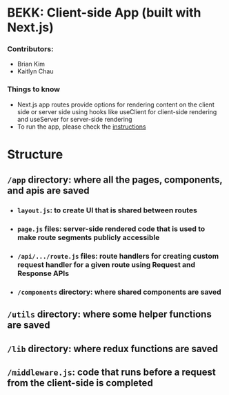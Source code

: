 # BEKK: Client-side App (built with Next.js)
### Contributors:
- Brian Kim
- Kaitlyn Chau
### Things to know
- Next.js app routes provide options for rendering content on the client side or server side using hooks like useClient for client-side rendering and useServer for server-side rendering
- To run the app, please check the [instructions](./INSTRUCTIONS.md)

# Structure
## `/app` directory: where all the pages, components, and apis are saved
- ### `layout.js`: to create UI that is shared between routes
- ### `page.js` files: server-side rendered code that is used to make route segments publicly accessible
- ### `/api/.../route.js` files: route handlers for creating custom request handler for a given route using Request and Response APIs
- ###  `/components` directory: where shared components are saved
## `/utils` directory: where some helper functions are saved
## `/lib` directory: where redux functions are saved
## `/middleware.js`: code that runs before a request from the client-side is completed
